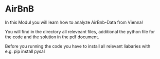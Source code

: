 # AirBnB

In this Modul you will learn how to analyze AirBnb-Data from Vienna! 

You will find in the directory all releveant files, additional the python file for the code and the solution in the pdf document.

Before you running the code you have to install all relevant liabaries with e.g. pip install pysal
